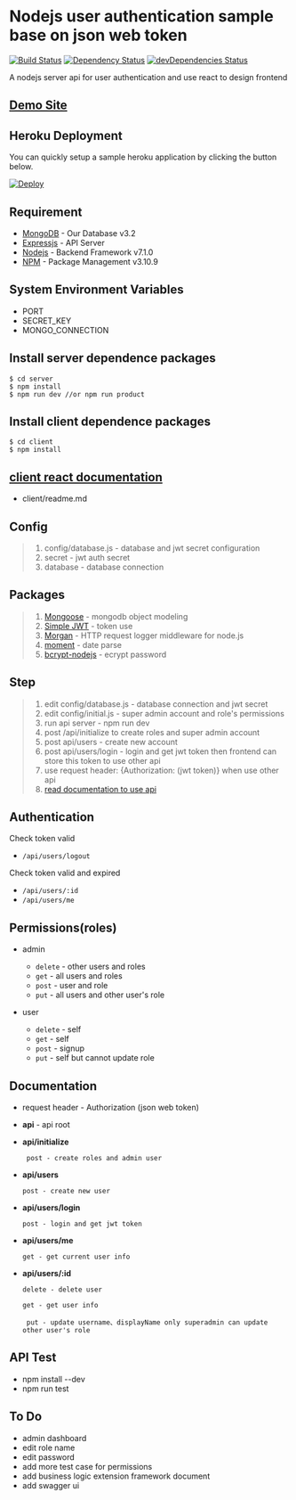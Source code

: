 # Nodejs user authentication sample base on json web token #

[![Build Status](https://travis-ci.org/weihanchen/user-authentication-nodejs.svg?branch=master)](https://travis-ci.org/weihanchen/user-authentication-nodejs)
[![Dependency Status](https://david-dm.org/weihanchen/user-authentication-nodejs.svg)](https://david-dm.org/weihanchen/user-authentication-nodejs)
[![devDependencies Status](https://david-dm.org/weihanchen/user-authentication-nodejs/dev-status.svg)](https://david-dm.org/weihanchen/user-authentication-nodejs?type=dev)

A nodejs server api for user authentication and use react to design frontend

## [Demo Site](https://user-authentication-nodejs.herokuapp.com/) ##

## Heroku Deployment ##

You can quickly setup a sample heroku application by clicking the button below.

[![Deploy](https://www.herokucdn.com/deploy/button.svg)](https://heroku.com/deploy)

## Requirement ##
* [MongoDB](https://www.mongodb.com/) - Our Database v3.2
* [Expressjs](http://expressjs.com/zh-tw/) - API Server
* [Nodejs](https://nodejs.org/en/) - Backend Framework v7.1.0
* [NPM](https://www.npmjs.com/) - Package Management v3.10.9

## System Environment Variables ##
* PORT
* SECRET_KEY
* MONGO_CONNECTION

## Install server dependence packages ##
```
$ cd server
$ npm install
$ npm run dev //or npm run product 
```

## Install client dependence packages ##
```
$ cd client
$ npm install
```

## [client react documentation](client/readme.md) ##
* client/readme.md

## Config ##
>1. config/database.js - database and jwt secret configuration
>2. secret - jwt auth secret
>3. database - database connection

## Packages ##
>1. [Mongoose](http://mongoosejs.com/) - mongodb object modeling
>2. [Simple JWT](https://www.npmjs.com/package/jwt-simple) - token use
>3. [Morgan](https://github.com/expressjs/morgan) - HTTP request logger middleware for node.js
>4. [moment](http://momentjs.com/docs/) - date parse
>5. [bcrypt-nodejs](https://www.npmjs.com/package/bcrypt-nodejs) - ecrypt password

## Step ##
>1. edit config/database.js - database connection and jwt secret
>2. edit config/initial.js - super admin account and role's permissions
>3. run api server - npm run dev
>4. post /api/initialize to create roles and super admin account
>5. post api/users - create new account
>6. post api/users/login - login and get jwt token then frontend can store this token to use other api
>7. use request header: {Authorization: (jwt token)} when use other api
>8. [read documentation to use api](#Documentation)

## Authentication ##
Check token valid 
* `/api/users/logout`

Check token valid and expired
* `/api/users/:id`
* `/api/users/me`

## Permissions(roles) ##
* admin
	* `delete` - other users and roles
	* `get` - all users and roles
	* `post` - user and role
	* `put` - all users and other user's role

* user
	* `delete` - self
	* `get` - self
	* `post` - signup
	* `put` - self but cannot update role

## Documentation ##

* request header - Authorization (json web token)

* **api** - api root

* **api/initialize**

  ` post - create roles and admin user`

* **api/users**

  ` post - create new user `


* **api/users/login**

	`post - login and get jwt token`

* **api/users/me**

	`get - get current user info`

* **api/users/:id**

	` delete - delete user `

	` get - get user info `

	` put - update username、displayName only superadmin can update other user's role`



## API Test ##
* npm install --dev
* npm run test


## To Do ##
* admin dashboard
* edit role name
* edit password
* add more test case for permissions
* add business logic extension framework document
* add swagger ui
